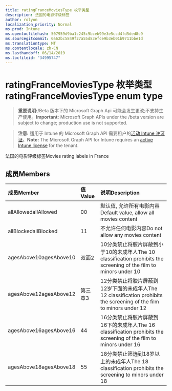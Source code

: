 ```yaml
---
title: ratingFranceMoviesType 枚举类型
description: 法国的电影评级标签
author: rolyon
localization_priority: Normal
ms.prod: Intune
ms.openlocfilehash: 507959d9ba1c245c9bceb99e3e5ccd4fd5ded8c9
ms.sourcegitcommit: 0a62bc5849f27a55d83efce9b3eb01b9711bbe1d
ms.translationtype: MT
ms.contentlocale: zh-CN
ms.lasthandoff: 06/14/2019
ms.locfileid: "34995747"
---
```

# <a name="ratingfrancemoviestype-enum-type"></a><span data-ttu-id="356fb-103">ratingFranceMoviesType 枚举类型</span><span class="sxs-lookup"><span data-stu-id="356fb-103">ratingFranceMoviesType enum type</span></span>

> <span data-ttu-id="356fb-104">**重要说明:**/Beta 版本下的 Microsoft Graph Api 可能会发生更改;不支持生产使用。</span><span class="sxs-lookup"><span data-stu-id="356fb-104">**Important:** Microsoft Graph APIs under the /beta version are subject to change; production use is not supported.</span></span>

> <span data-ttu-id="356fb-105">**注意:** 适用于 Intune 的 Microsoft Graph API 需要租户的[活动 Intune 许可证](https://go.microsoft.com/fwlink/?linkid=839381)。</span><span class="sxs-lookup"><span data-stu-id="356fb-105">**Note:** The Microsoft Graph API for Intune requires an [active Intune license](https://go.microsoft.com/fwlink/?linkid=839381) for the tenant.</span></span>

<span data-ttu-id="356fb-106">法国的电影评级标签</span><span class="sxs-lookup"><span data-stu-id="356fb-106">Movies rating labels in France</span></span>

## <a name="members"></a><span data-ttu-id="356fb-107">成员</span><span class="sxs-lookup"><span data-stu-id="356fb-107">Members</span></span>
|<span data-ttu-id="356fb-108">成员</span><span class="sxs-lookup"><span data-stu-id="356fb-108">Member</span></span>|<span data-ttu-id="356fb-109">值</span><span class="sxs-lookup"><span data-stu-id="356fb-109">Value</span></span>|<span data-ttu-id="356fb-110">说明</span><span class="sxs-lookup"><span data-stu-id="356fb-110">Description</span></span>|
|:---|:---|:---|
|<span data-ttu-id="356fb-111">allAllowed</span><span class="sxs-lookup"><span data-stu-id="356fb-111">allAllowed</span></span>|<span data-ttu-id="356fb-112">0</span><span class="sxs-lookup"><span data-stu-id="356fb-112">0</span></span>|<span data-ttu-id="356fb-113">默认值, 允许所有电影内容</span><span class="sxs-lookup"><span data-stu-id="356fb-113">Default value, allow all movies content</span></span>|
|<span data-ttu-id="356fb-114">allBlocked</span><span class="sxs-lookup"><span data-stu-id="356fb-114">allBlocked</span></span>|<span data-ttu-id="356fb-115">1</span><span class="sxs-lookup"><span data-stu-id="356fb-115">1</span></span>|<span data-ttu-id="356fb-116">不允许任何电影内容</span><span class="sxs-lookup"><span data-stu-id="356fb-116">Do not allow any movies content</span></span>|
|<span data-ttu-id="356fb-117">agesAbove10</span><span class="sxs-lookup"><span data-stu-id="356fb-117">agesAbove10</span></span>|<span data-ttu-id="356fb-118">双面</span><span class="sxs-lookup"><span data-stu-id="356fb-118">2</span></span>|<span data-ttu-id="356fb-119">10分类禁止将胶片屏蔽到小于10的未成年人</span><span class="sxs-lookup"><span data-stu-id="356fb-119">The 10 classification prohibits the screening of the film to minors under 10</span></span>|
|<span data-ttu-id="356fb-120">agesAbove12</span><span class="sxs-lookup"><span data-stu-id="356fb-120">agesAbove12</span></span>|<span data-ttu-id="356fb-121">第三章</span><span class="sxs-lookup"><span data-stu-id="356fb-121">3</span></span>|<span data-ttu-id="356fb-122">12分类禁止将胶片屏蔽到12岁下面的未成年人</span><span class="sxs-lookup"><span data-stu-id="356fb-122">The 12 classification prohibits the screening of the film to minors under 12</span></span>|
|<span data-ttu-id="356fb-123">agesAbove16</span><span class="sxs-lookup"><span data-stu-id="356fb-123">agesAbove16</span></span>|<span data-ttu-id="356fb-124">4</span><span class="sxs-lookup"><span data-stu-id="356fb-124">4</span></span>|<span data-ttu-id="356fb-125">16分类禁止将胶片屏蔽到16下的未成年人</span><span class="sxs-lookup"><span data-stu-id="356fb-125">The 16 classification prohibits the screening of the film to minors under 16</span></span>|
|<span data-ttu-id="356fb-126">agesAbove18</span><span class="sxs-lookup"><span data-stu-id="356fb-126">agesAbove18</span></span>|<span data-ttu-id="356fb-127">5</span><span class="sxs-lookup"><span data-stu-id="356fb-127">5</span></span>|<span data-ttu-id="356fb-128">18分类禁止筛选到18岁以上的未成年人</span><span class="sxs-lookup"><span data-stu-id="356fb-128">The 18 classification prohibits the screening to minors under 18</span></span>|





